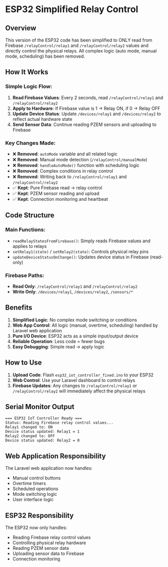 # ESP32 Simplified Relay Control

## Overview

This version of the ESP32 code has been simplified to ONLY read from Firebase `/relayControl/relay1` and `/relayControl/relay2` values and directly control the physical relays. All complex logic (auto mode, manual mode, scheduling) has been removed.

## How It Works

### Simple Logic Flow:

1. **Read Firebase Values**: Every 2 seconds, read `/relayControl/relay1` and `/relayControl/relay2`
2. **Apply to Hardware**: If Firebase value is 1 → Relay ON, if 0 → Relay OFF
3. **Update Device Status**: Update `/devices/relay1` and `/devices/relay2` to reflect actual hardware state
4. **Send Sensor Data**: Continue reading PZEM sensors and uploading to Firebase

### Key Changes Made:

- ❌ **Removed**: `autoMode` variable and all related logic
- ❌ **Removed**: Manual mode detection (`/relayControl/manualMode`)
- ❌ **Removed**: `handleAutoMode()` function with scheduling logic
- ❌ **Removed**: Complex conditions in relay control
- ❌ **Removed**: Writing back to `/relayControl/relay1` and `/relayControl/relay2`
- ✅ **Kept**: Pure Firebase read → relay control
- ✅ **Kept**: PZEM sensor reading and upload
- ✅ **Kept**: Connection monitoring and heartbeat

## Code Structure

### Main Functions:

- `readRelayStatesFromFirebase()`: Simply reads Firebase values and applies to relays
- `setRelay1(state)` / `setRelay2(state)`: Controls physical relay pins
- `updateDeviceStatusOnChange()`: Updates device status in Firebase (read-only)

### Firebase Paths:

- **Read Only**: `/relayControl/relay1` and `/relayControl/relay2`
- **Write Only**: `/devices/relay1`, `/devices/relay2`, `/sensors/*`

## Benefits

1. **Simplified Logic**: No complex mode switching or conditions
2. **Web App Control**: All logic (manual, overtime, scheduling) handled by Laravel web application
3. **Pure I/O Device**: ESP32 acts as a simple input/output device
4. **Reliable Operation**: Less code = fewer bugs
5. **Easy Debugging**: Simple read → apply logic

## How to Use

1. **Upload Code**: Flash `esp32_iot_controller_fixed.ino` to your ESP32
2. **Web Control**: Use your Laravel dashboard to control relays
3. **Firebase Updates**: Any changes to `/relayControl/relay1` or `/relayControl/relay2` will immediately affect the physical relays

## Serial Monitor Output

```
=== ESP32 IoT Controller Ready ===
Status: Reading Firebase relay control values...
Relay1 changed to: ON
Device status updated: Relay1 = 1
Relay2 changed to: OFF
Device status updated: Relay2 = 0
```

## Web Application Responsibility

The Laravel web application now handles:

- Manual control buttons
- Overtime timers
- Scheduled operations
- Mode switching logic
- User interface logic

## ESP32 Responsibility

The ESP32 now only handles:

- Reading Firebase relay control values
- Controlling physical relay hardware
- Reading PZEM sensor data
- Uploading sensor data to Firebase
- Connection monitoring
